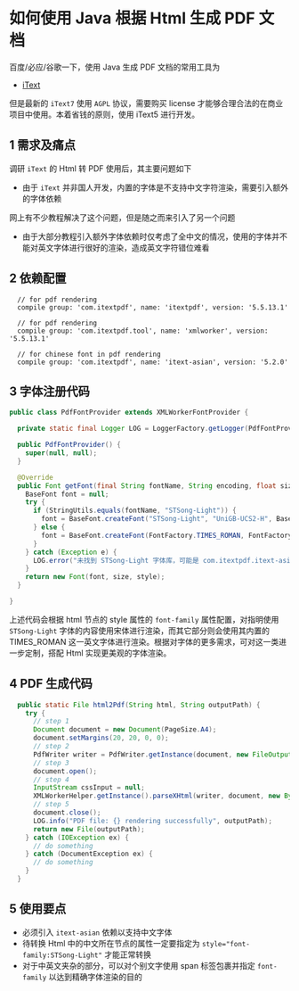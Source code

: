 # 如何使用 Java 根据 Html 生成 PDF 文档

百度/必应/谷歌一下，使用 Java 生成 PDF 文档的常用工具为

- [iText](https://github.com/itext/itext7)

但是最新的 `iText7` 使用 `AGPL` 协议，需要购买 license 才能够合理合法的在商业项目中使用。本着省钱的原则，使用 iText5 进行开发。

## 1 需求及痛点

调研 `iText` 的 Html 转 PDF 使用后，其主要问题如下

- 由于 `iText` 并非国人开发，内置的字体是不支持中文字符渲染，需要引入额外的字体依赖

网上有不少教程解决了这个问题，但是随之而来引入了另一个问题

- 由于大部分教程引入额外字体依赖时仅考虑了全中文的情况，使用的字体并不能对英文字体进行很好的渲染，造成英文字符错位难看

## 2 依赖配置

```text
  // for pdf rendering
  compile group: 'com.itextpdf', name: 'itextpdf', version: '5.5.13.1'

  // for pdf rendering
  compile group: 'com.itextpdf.tool', name: 'xmlworker', version: '5.5.13.1'

  // for chinese font in pdf rendering
  compile group: 'com.itextpdf', name: 'itext-asian', version: '5.2.0'
```

## 3 字体注册代码

```java
public class PdfFontProvider extends XMLWorkerFontProvider {

  private static final Logger LOG = LoggerFactory.getLogger(PdfFontProvider.class);

  public PdfFontProvider() {
    super(null, null);
  }

  @Override
  public Font getFont(final String fontName, String encoding, float size, final int style) {
    BaseFont font = null;
    try {
      if (StringUtils.equals(fontName, "STSong-Light")) {
        font = BaseFont.createFont("STSong-Light", "UniGB-UCS2-H", BaseFont.NOT_EMBEDDED);
      } else {
        font = BaseFont.createFont(FontFactory.TIMES_ROMAN, FontFactory.defaultEncoding, true);
      }
    } catch (Exception e) {
      LOG.error("未找到 STSong-Light 字体库，可能是 com.itextpdf.itext-asian 依赖未载入");
    }
    return new Font(font, size, style);
  }

}
```

上述代码会根据 html 节点的 style 属性的 `font-family` 属性配置，对指明使用 `STSong-Light` 字体的内容使用宋体进行渲染，而其它部分则会使用其内置的 TIMES_ROMAN 这一英文字体进行渲染。根据对字体的更多需求，可对这一类进一步定制，搭配 Html 实现更美观的字体渲染。

## 4 PDF 生成代码

```java
  public static File html2Pdf(String html, String outputPath) {
    try {
      // step 1
      Document document = new Document(PageSize.A4);
      document.setMargins(20, 20, 0, 0);
      // step 2
      PdfWriter writer = PdfWriter.getInstance(document, new FileOutputStream(path));
      // step 3
      document.open();
      // step 4
      InputStream cssInput = null;
      XMLWorkerHelper.getInstance().parseXHtml(writer, document, new ByteArrayInputStream(html.getBytes(StandardCharsets.UTF_8)), cssInput, new PdfFontProvider());
      // step 5
      document.close();
      LOG.info("PDF file: {} rendering successfully", outputPath);
      return new File(outputPath);
    } catch (IOException ex) {
      // do something
    } catch (DocumentException ex) {
      // do something
    }
  }

```

## 5 使用要点

- 必须引入 `itext-asian` 依赖以支持中文字体
- 待转换 Html 中的中文所在节点的属性一定要指定为 `style="font-family:STSong-Light"` 才能正常转换
- 对于中英文夹杂的部分，可以对个别文字使用 span 标签包裹并指定 `font-family` 以达到精确字体渲染的目的
